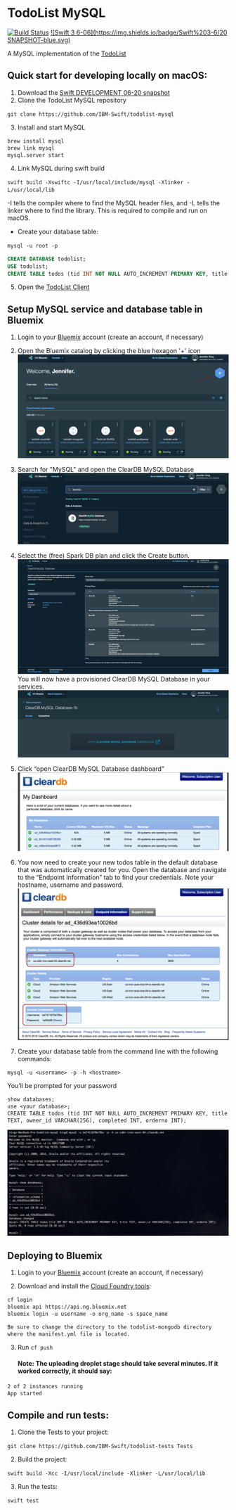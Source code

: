 # TodoList MySQL

[![Build Status](https://travis-ci.org/IBM-Swift/TodoList-MySQL.svg?branch=master)](https://travis-ci.org/IBM-Swift/TodoList-MySQL)
[![Swift 3 6-06](https://img.shields.io/badge/Swift%203-6/20 SNAPSHOT-blue.svg)](https://swift.org/download/#snapshots)

A MySQL implementation of the [TodoList](https://github.com/IBM-Swift/todolist-boilerplate)

## Quick start for developing locally on macOS:

1. Download the [Swift DEVELOPMENT 06-20 snapshot](https://swift.org/download/#snapshots)
2. Clone the TodoList MySQL repository 
 
  `git clone https://github.com/IBM-Swift/todolist-mysql`

3. Install and start MySQL

  ```
  brew install mysql
  brew link mysql
  mysql.server start
  ```
  
4. Link MySQL during swift build

  `swift build -Xswiftc -I/usr/local/include/mysql -Xlinker -L/usr/local/lib`

-I tells the compiler where to find the MySQL header files, and -L tells the linker where to find the library. This is required to compile and run on macOS.

- Create your database table:

 `mysql -u root -p`

  ```sql 
  CREATE DATABASE todolist;
  USE todolist;
  CREATE TABLE todos (tid INT NOT NULL AUTO_INCREMENT PRIMARY KEY, title TEXT, owner_id VARCHAR(256), completed INT, orderno INT);
  ```
 
5. Open the [TodoList Client](http://www.todobackend.com/client/index.html?http://localhost:8090)

## Setup MySQL service and database table in Bluemix

1. Login to your [Bluemix](https://new-console.ng.bluemix.net/?direct=classic) account (create an account, if necessary)  

2. Open the Bluemix catalog by clicking the blue hexagon '+' icon
  ![MySQL service](Images/bluemix-console.png)

3. Search for "MySQL" and open the ClearDB MySQL Database
  ![MySQL service](Images/search-mysql.png)

4. Select the (free) Spark DB plan and click the Create button. 
  ![MySQL service](Images/spark-plan.png)
  You will now have a provisioned ClearDB MySQL Database in your services.
  ![MySQL service](Images/provisioned-cleardb.png)

5. Click “open ClearDB MySQL Database dashboard”
  ![MySQL service](Images/cleardb-dashboard.png)

6. You now need to create your new todos table in the default database that was automatically created for you.  Open the database and navigate to the “Endpoint Information” tab to find your credentials. Note your hostname, username and password.
  ![MySQL service](Images/cleardb-creds.png)

7. Create your database table from the command line with the following commands:

  ```
  mysql -u <username> -p -h <hostname>
  ```
You’ll be prompted for your password
  ```
  show databases;
  use <your database>;
  CREATE TABLE todos (tid INT NOT NULL AUTO_INCREMENT PRIMARY KEY, title TEXT, owner_id VARCHAR(256), completed INT, orderno INT);
  ```
  ![MySQL service](Images/command-line-create-table.png)

## Deploying to Bluemix

1. Login to your [Bluemix](https://new-console.ng.bluemix.net/?direct=classic) account (create an account, if necessary) 

2. Download and install the [Cloud Foundry tools](https://new-console.ng.bluemix.net/docs/starters/install_cli.html):
```
cf login
bluemix api https://api.ng.bluemix.net
bluemix login -u username -o org_name -s space_name
```

    Be sure to change the directory to the todolist-mongodb directory where the manifest.yml file is located.

3. Run `cf push`

    #### Note: The uploading droplet stage should take several minutes. If it worked correctly, it should say:
```
2 of 2 instances running
App started
```


## Compile and run tests:

1. Clone the Tests to your project:

  `git clone https://github.com/IBM-Swift/todolist-tests Tests`

2. Build the project: 

  `swift build -Xcc -I/usr/local/include -Xlinker -L/usr/local/lib`

3. Run the tests:

  `swift test`
